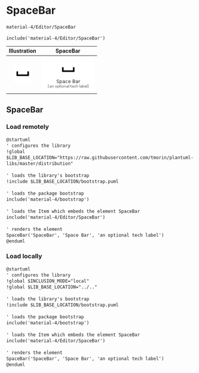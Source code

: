 # SpaceBar


```text
material-4/Editor/SpaceBar
```

```text
include('material-4/Editor/SpaceBar')
```



| Illustration | SpaceBar |
| :---: | :---: |
| ![illustration for Illustration](../../material-4/Editor/SpaceBar.png) | ![illustration for SpaceBar](../../material-4/Editor/SpaceBar.Local.png) |




## SpaceBar

### Load remotely
```plantuml
@startuml
' configures the library
!global $LIB_BASE_LOCATION="https://raw.githubusercontent.com/tmorin/plantuml-libs/master/distribution"

' loads the library's bootstrap
!include $LIB_BASE_LOCATION/bootstrap.puml

' loads the package bootstrap
include('material-4/bootstrap')

' loads the Item which embeds the element SpaceBar
include('material-4/Editor/SpaceBar')

' renders the element
SpaceBar('SpaceBar', 'Space Bar', 'an optional tech label')
@enduml
```

### Load locally
```plantuml
@startuml
' configures the library
!global $INCLUSION_MODE="local"
!global $LIB_BASE_LOCATION="../.."

' loads the library's bootstrap
!include $LIB_BASE_LOCATION/bootstrap.puml

' loads the package bootstrap
include('material-4/bootstrap')

' loads the Item which embeds the element SpaceBar
include('material-4/Editor/SpaceBar')

' renders the element
SpaceBar('SpaceBar', 'Space Bar', 'an optional tech label')
@enduml
```

